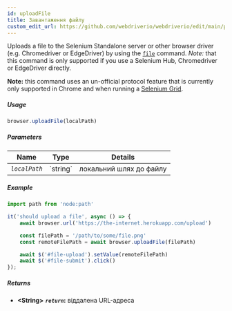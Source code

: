 ```yaml
---
id: uploadFile
title: Завантаження файлу
custom_edit_url: https://github.com/webdriverio/webdriverio/edit/main/packages/webdriverio/src/commands/browser/uploadFile.ts
---
```


Uploads a file to the Selenium Standalone server or other browser driver
(e.g. Chromedriver or EdgeDriver) by using the [`file`](https://webdriver.io/docs/api/selenium#file) command.
_Note:_ that this command is only supported if you use a Selenium Hub,
Chromedriver or EdgeDriver directly.

__Note:__ this command uses an un-official protocol feature that is currently
only supported in Chrome and when running a [Selenium Grid](https://www.selenium.dev/documentation/en/grid/).

##### Usage

```js
browser.uploadFile(localPath)
```

##### Parameters

<table>
  <thead>
    <tr>
      <th>Name</th><th>Type</th><th>Details</th>
    </tr>
  </thead>
  <tbody>
    <tr>
      <td><code><var>localPath</var></code></td>
      <td>`string`</td>
      <td>локальний шлях до файлу</td>
    </tr>
  </tbody>
</table>

##### Example

```js title="uploadFile.js"
import path from 'node:path'

it('should upload a file', async () => {
    await browser.url('https://the-internet.herokuapp.com/upload')

    const filePath = '/path/to/some/file.png'
    const remoteFilePath = await browser.uploadFile(filePath)

    await $('#file-upload').setValue(remoteFilePath)
    await $('#file-submit').click()
});
```

##### Returns

- **&lt;String&gt;**
            **<code><var>return</var></code>:**  віддалена URL-адреса